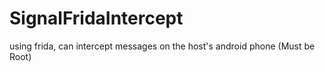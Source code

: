 # SignalFridaIntercept
using frida, can intercept messages on the host's android phone (Must be Root)
